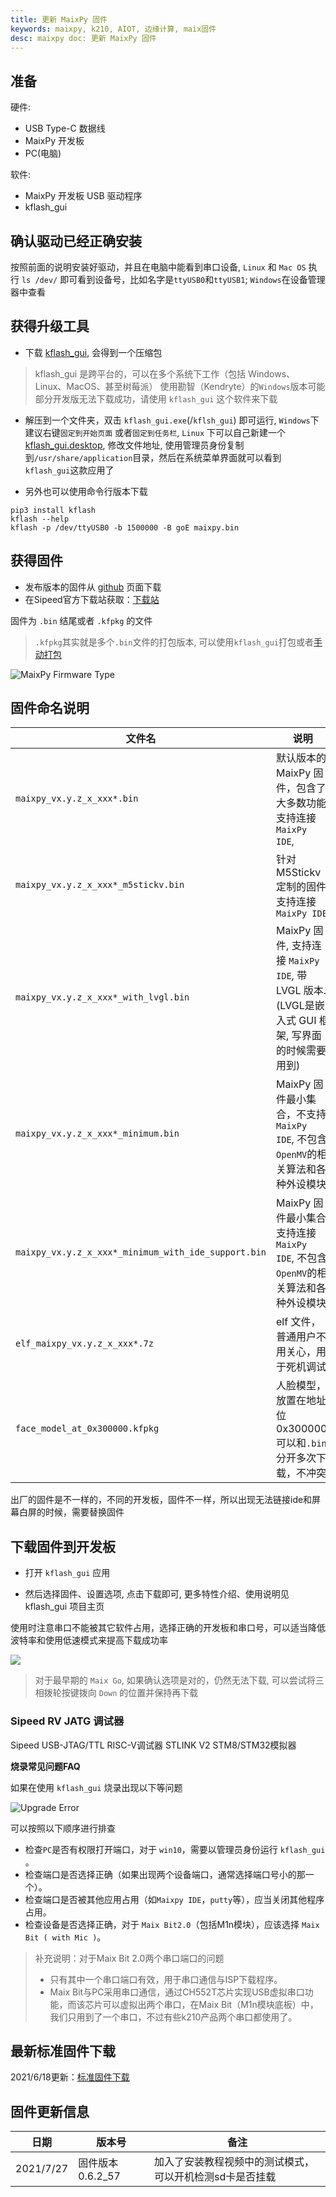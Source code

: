 ```yaml
---
title: 更新 MaixPy 固件
keywords: maixpy, k210, AIOT, 边缘计算, maix固件
desc: maixpy doc: 更新 MaixPy 固件
---
```



## 准备

硬件:

- USB Type-C 数据线
- MaixPy 开发板
- PC(电脑)

软件:

- MaixPy 开发板 USB 驱动程序
- kflash_gui

## 确认驱动已经正确安装

按照前面的说明安装好驱动，并且在电脑中能看到串口设备, `Linux` 和 `Mac OS` 执行 `ls /dev/` 即可看到设备号，比如名字是`ttyUSB0`和`ttyUSB1`; `Windows`在设备管理器中查看


## 获得升级工具

* 下载 <a href = "https://github.com/sipeed/kflash_gui/releases" target = "_break">kflash_gui</a>, 会得到一个压缩包
> kflash_gui 是跨平台的，可以在多个系统下工作（包括 Windows、Linux、MacOS、甚至树莓派）
> 使用勘智（Kendryte）的`Windows`版本可能部分开发版无法下载成功，请使用 `kflash_gui` 这个软件来下载

* 解压到一个文件夹，双击 `kflash_gui.exe`(/`kflsh_gui`) 即可运行, `Windows`下建议右键`固定到开始页面` 或者`固定到任务栏`, `Linux` 下可以自己新建一个<a href="https://github.com/sipeed/kflash_gui/blob/master/kflash_gui.desktop" target="_break">kflash_gui.desktop</a>, 修改文件地址, 使用管理员身份复制到`/usr/share/application`目录，然后在系统菜单界面就可以看到`kflash_gui`这款应用了

* 另外也可以使用命令行版本下载

```shell
pip3 install kflash
kflash --help
kflash -p /dev/ttyUSB0 -b 1500000 -B goE maixpy.bin
```

## 获得固件

* 发布版本的固件从 <a href ="https://github.com/sipeed/MaixPy/releases" target="_break">github</a> 页面下载
* 在Sipeed官方下载站获取：<a href ="http://dl.sipeed.com/MAIX/MaixPy/release/master/" target="_break">下载站</a>



固件为 `.bin` 结尾或者 `.kfpkg` 的文件
>`.kfpkg`其实就是多个`.bin`文件的打包版本, 可以使用`kflash_gui`打包或者<a href="http://blog.sipeed.com/p/390.html" target="_break" >[手动打包](http://blog.sipeed.com/p/390.html)</a>

![MaixPy Firmware Type](../../assets/maixpy/firmware_type.png)

## 固件命名说明

| 文件名                                              | 说明                                                         | 备注                       |
| --------------------------------------------------- | ------------------------------------------------------------ | -------------------------- |
| `maixpy_vx.y.z_x_xxx*.bin`                          | 默认版本的 MaixPy 固件，包含了大多数功能, 支持连接 `MaixPy IDE`, | -           |
| `maixpy_vx.y.z_x_xxx*_m5stickv.bin`                 | 针对 M5Stickv 定制的固件, 支持连接 `MaixPy IDE`              | —                          |
| `maixpy_vx.y.z_x_xxx*_with_lvgl.bin`                | MaixPy 固件, 支持连接 `MaixPy IDE`, 带 LVGL 版本.(LVGL是嵌入式 GUI 框架, 写界面的时候需要用到) | —                          |
| `maixpy_vx.y.z_x_xxx*_minimum.bin`                  | MaixPy 固件最小集合，不支持 `MaixPy IDE`, 不包含`OpenMV`的相关算法和各种外设模块 | —                          |
| `maixpy_vx.y.z_x_xxx*_minimum_with_ide_support.bin` | MaixPy 固件最小集合, 支持连接 `MaixPy IDE`, 不包含`OpenMV`的相关算法和各种外设模块 | 运行各种模型，建议使用这个 |
| `elf_maixpy_vx.y.z_x_xxx*.7z`                       | elf 文件，普通用户不用关心，用于死机调试                     | —                          |
| `face_model_at_0x300000.kfpkg`                      | 人脸模型，放置在地址位 0x300000, 可以和`.bin`分开多次下载，不冲突 | —                          |

出厂的固件是不一样的，不同的开发板，固件不一样，所以出现无法链接ide和屏幕白屏的时候，需要替换固件


## 下载固件到开发板

* 打开 `kflash_gui` 应用

* 然后选择固件、设置选项, 点击下载即可, 更多特性介绍、使用说明见 <a herf="https://github.com/sipeed/kflash_gui">kflash_gui 项目主页</a>

使用时注意串口不能被其它软件占用，选择正确的开发板和串口号，可以适当降低波特率和使用低速模式来提高下载成功率

![](../../assets/kflash_gui/kflash_gui_download.png)




> 对于最早期的 `Maix Go`, 如果确认选项是对的，仍然无法下载, 可以尝试将三相拨轮按键拨向 `Down` 的位置并保持再下载

### Sipeed RV JATG 调试器

<a herf="https://github.com/sipeed/kflash_gui">Sipeed USB-JTAG/TTL RISC-V调试器 STLINK V2 STM8/STM32模拟器</a>


**烧录常见问题FAQ**

如果在使用 `kflash_gui` 烧录出现以下等问题

![Upgrade Error](../../assets/kflash_gui/kflash_gui_upgrade_error.png)

可以按照以下顺序进行排查

* 检查`PC`是否有权限打开端口，对于 `win10`，需要以管理员身份运行 `kflash_gui`  。
* 检查端口是否选择正确（如果出现两个设备端口，通常选择端口号小的那一个）。
* 检查端口是否被其他应用占用（如`Maixpy IDE`，`putty`等），应当关闭其他程序占用。
* 检查设备是否选择正确，对于 `Maix Bit2.0`（包括M1n模块），应该选择 `Maix Bit ( with Mic )`。

> 补充说明：对于Maix Bit 2.0两个串口端口的问题
>
> * 只有其中一个串口端口有效，用于串口通信与ISP下载程序。
> * Maix Bit与PC采用串口通信，通过CH552T芯片实现USB虚拟串口功能，而该芯片可以虚拟出两个串口，在Maix Bit（M1n模块底板）中，我们只用到了一个串口，不过有些k210产品两个串口都使用了。

## 最新标准固件下载
2021/6/18更新：[标准固件下载](https://dl.sipeed.com/fileList/MAIX/MaixPy/release/master/maixpy_v0.6.2_54_g897214100/maixpy_v0.6.2_54_g897214100.bin)

## 固件更新信息
| 日期 | 版本号 | 备注 |
| --- | --- | --- |
| 2021/7/27 | 固件版本 0.6.2_57 | 加入了安装教程视频中的测试模式，可以开机检测sd卡是否挂载 |